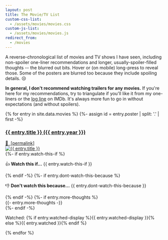 ```yaml
---
layout: post
title: The Movie/TV List
custom-css-list:
  - /assets/movies/movies.css
custom-js-list:
  - /assets/movies/movies.js
redirect_from:
  - /movies
---
```


A reverse-chronological list of movies and TV shows I have seen, including non-spoiler one-liner recommendations and longer, usually-spoiler-filled thoughts -- the blurred out bits. Hover or (on mobile) long-press to reveal those. Some of the posters are blurred too because they include spoiling details. 😒

**In general, I don't recommend watching trailers for any movies.** If you're here for my recommendations, try to triangulate if you'll like it from my one-liners or the [log line](https://en.wikipedia.org/wiki/Log_line) on IMDb. It's always more fun to go in without expectations (and without spoilers).

<form style="display: none;" id="sort-filter" action="javascript:void(0);">
  <fieldset>
    <select name="sort">
      <option value="watched-asc">watch date (earliest first)</option>
      <option value="watched-desc" selected>watch date (latest first)</option>
      <option value="year-asc">release date (earliest first)</option>
      <option value="year-desc">release date (latest first)</option>
      <option value="title-asc">name (a-z)</option>
      <option value="title-desc">name (z-a)</option>
    </select>
  </fieldset>
  <fieldset>
    <div class="radio">
      <input type="radio" id="movie" value="movie" name="kind"/>
      <label for="movie">movie</label>
    </div>
    <div class="radio">
      <input type="radio" id="tv" value="tv" name="kind"/>
      <label for="tv">TV show</label>
    </div>
    <div class="radio">
      <input type="radio" id="kind-both" value="both" name="kind" checked/>
      <label for="kind-both">both</label>
    </div>
  </fieldset>
  <fieldset>
    <div class="radio">
      <input type="radio" id="recommended" value="recommended" name="recommendation"/>
      <label for="recommended">recommended</label>
    </div>
    <div class="radio">
      <input type="radio" id="not-recommended" value="not-recommended" name="recommendation"/>
      <label for="not-recommended">not recommended</label>
    </div>
    <div class="radio">
      <input type="radio" id="recommended-both" value="both" name="recommendation" checked/>
      <label for="recommended-both">both</label>
    </div>
  </fieldset>
</form>

<div class="list-container">
  {% for entry in site.data.movies %}
    {%- assign id = entry.poster | split: '.' | first -%}
    <div
      id="{{ id }}"
      class="entry"
      data-year="{{ entry.year }}"
      data-title="{{ entry.title }}"
      data-watched="{{ entry.watched }}"
      data-kind="{{ entry.kind }}"
      data-recommendation="{%- if entry.watch-this-if -%}recommended{%- else -%}not-recommended{%- endif -%}"
    >
      <div class="title">
        <a href="{{ entry.link }}">
          <h3>{{ entry.title }} ({{ entry.year }})</h3>
        </a>
        <a class="permalink" href="#{{ id }}">
          🔗&nbsp;&nbsp;<span class="underlineable">[permalink]</span>
        </a>
      </div>
      <div class="content">
        <a href="#{{ id }}" class="poster">
          <img
            class="{{ entry.poster-class }}"
            src="/assets/movies/{{ entry.poster }}"
            loading="lazy"
            alt="{{ entry.title }}"
          >
        </a>
        <div class="text">
          {%- if entry.watch-this-if %}
            <p class="one-liner" markdown="1">👍 <b>Watch this if...</b> {{ entry.watch-this-if }}</p>
          {% endif -%}
          {%- if entry.dont-watch-this-because %}
            <p class="one-liner" markdown="1">👎 <b>Don't watch this because...</b> {{ entry.dont-watch-this-because }}</p>
          {% endif -%}
          {%- if entry.more-thoughts %}
            <div class="more-thoughts spoiler" markdown="1">
              {{- entry.more-thoughts -}}
            </div>
          {%- endif -%}
          <p class="watched">
            Watched: {% if entry.watched-display %}{{ entry.watched-display }}{% else %}{{ entry.watched }}{% endif %}
          </p>
        </div>
      </div>
    </div>
  {% endfor %}
</div>
